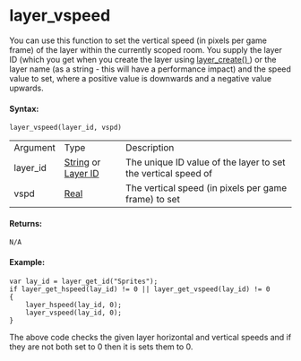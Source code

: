 # layer_vspeed

You can use this function to set the vertical speed (in pixels per game
frame) of the layer within the currently scoped room. You supply the
layer ID (which you get when you create the layer using [ layer_create()
](layer_create) ) or the layer name (as a string - this will have a
performance impact) and the speed value to set, where a positive value
is downwards and a negative value upwards.

#### Syntax:

``` gml
layer_vspeed(layer_id, vspd)
```

|          |                                                                                                                                                                                                                  |                                                               |
|----------|------------------------------------------------------------------------------------------------------------------------------------------------------------------------------------------------------------------|---------------------------------------------------------------|
| Argument | Type                                                                                                                                                                                                             | Description                                                   |
| layer_id |  [String](../../../../../../GameMaker_Language/GML_Overview/Data_Types) or [Layer ID](../../../../../../GameMaker_Language/GML_Reference/Asset_Management/Rooms/General_Layer_Functions/layer_get_id)    | The unique ID value of the layer to set the vertical speed of |
| vspd     |  [Real](../../../../../../GameMaker_Language/GML_Overview/Data_Types)                                                                                                                                        | The vertical speed (in pixels per game frame) to set          |

#### Returns:

``` gml
N/A
```

#### Example:

``` gml
var lay_id = layer_get_id("Sprites");
if layer_get_hspeed(lay_id) != 0 || layer_get_vspeed(lay_id) != 0
{
    layer_hspeed(lay_id, 0);
    layer_vspeed(lay_id, 0);
}
```

The above code checks the given layer horizontal and vertical speeds and
if they are not both set to 0 then it is sets them to 0.
